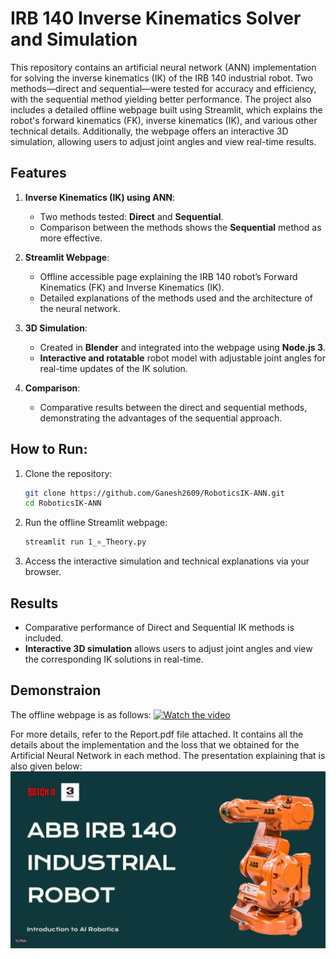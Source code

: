 # IRB 140 Inverse Kinematics Solver and Simulation

This repository contains an artificial neural network (ANN) implementation for solving the inverse kinematics (IK) of the IRB 140 industrial robot. Two methods—direct and sequential—were tested for accuracy and efficiency, with the sequential method yielding better performance. The project also includes a detailed offline webpage built using Streamlit, which explains the robot's forward kinematics (FK), inverse kinematics (IK), and various other technical details. Additionally, the webpage offers an interactive 3D simulation, allowing users to adjust joint angles and view real-time results.

## Features

1. **Inverse Kinematics (IK) using ANN**:
   - Two methods tested: **Direct** and **Sequential**.
   - Comparison between the methods shows the **Sequential** method as more effective.

2. **Streamlit Webpage**:
   - Offline accessible page explaining the IRB 140 robot’s Forward Kinematics (FK) and Inverse Kinematics (IK).
   - Detailed explanations of the methods used and the architecture of the neural network.
   
3. **3D Simulation**:
   - Created in **Blender** and integrated into the webpage using **Node.js 3**.
   - **Interactive and rotatable** robot model with adjustable joint angles for real-time updates of the IK solution.
   
4. **Comparison**:
   - Comparative results between the direct and sequential methods, demonstrating the advantages of the sequential approach.

## How to Run:

1. Clone the repository:
   ```bash
   git clone https://github.com/Ganesh2609/RoboticsIK-ANN.git
   cd RoboticsIK-ANN
   ```

2. Run the offline Streamlit webpage:
   ```bash
   streamlit run 1_⚛️_Theory.py
   ```

4. Access the interactive simulation and technical explanations via your browser.

## Results

- Comparative performance of Direct and Sequential IK methods is included.
- **Interactive 3D simulation** allows users to adjust joint angles and view the corresponding IK solutions in real-time.

## Demonstraion
The offline webpage is as follows:
[![Watch the video](Media/sample_preview.jpg)](Media/sample_video.mp4)

For more details, refer to the Report.pdf file attached. It contains all the details about the implementation and the loss that we obtained for the Artificial Neural Network in each method. The presentation explaining that is also given below:
[![Preview of the PDF](Media/simulation_preview_2.png)](Report.pdf)
